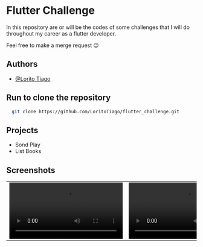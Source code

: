 
# Flutter Challenge

In this repository are or will be the codes of some challenges that I will do throughout my career as a flutter developer.

Feel free to make a merge request 😉




## Authors

- [@Lorito Tiago](https://www.linkedin.com/in/lorito-tiago-4439351b2/)



## Run to clone the repository



```bash
  git clone https://github.com/LoritoTiago/flutter_challenge.git
```


## Projects


- Sond Play
- List Books


## Screenshots



|   |  |
| ------------- | ------------- |
|  <video autoplay="true" controls src="https://user-images.githubusercontent.com/58330997/220214345-5b07052f-b746-436f-8cfc-676657735105.mov">  | <video src="https://user-images.githubusercontent.com/58330997/220212043-ad4c4ea9-a566-440b-b2eb-787ee662cfbf.MP4 ">  |




